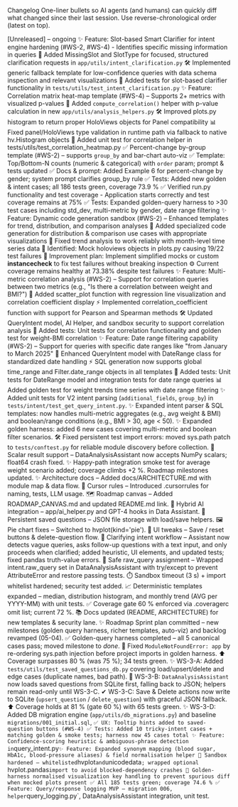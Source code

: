 Changelog
One-liner bullets so AI agents (and humans) can quickly diff what changed since their last session.
Use reverse-chronological order (latest on top).

[Unreleased] – ongoing
✨ Feature: Slot-based Smart Clarifier for intent engine hardening (#WS-2, #WS-4) - Identifies specific missing information in queries 
🧩 Added MissingSlot and SlotType for focused, structured clarification requests in `app/utils/intent_clarification.py`
🛠️ Implemented generic fallback template for low-confidence queries with data schema inspection and relevant visualizations
🧪 Added tests for slot-based clarifier functionality in `tests/utils/test_intent_clarification.py`
✨ Feature: Correlation matrix heat-map template (#WS-4) – Supports 2+ metrics with visualized p-values
🧩 Added `compute_correlation()` helper with p-value calculation in new `app/utils/analysis_helpers.py`
🛠️ Improved plots.py histogram to return proper HoloViews objects for Panel compatibility
📊 Fixed panel/HoloViews type validation in runtime path via fallback to native hv.Histogram objects
🧪 Added unit test for correlation helper in tests/utils/test_correlation_heatmap.py
✅ Percent-change by-group template (#WS-2) – supports `group_by` and bar-chart auto-viz
✅ Template: Top/Bottom-N counts (numeric & categorical) with `order` param; prompt & tests updated
✅ Docs & prompt: Added Example 6 for percent-change by gender; system prompt clarifies group_by rule
✅ Tests: Added new golden & intent cases; all 186 tests green, coverage 73.9 %
✅ Verified run.py functionality and test coverage - Application starts correctly and test coverage remains at 75%
✅ Tests: Expanded golden-query harness to >30 test cases including std_dev, multi-metric by gender, date range filtering
✨ Feature: Dynamic code generation sandbox (#WS-2) – Enhanced templates for trend, distribution, and comparison analyses
🚧 Added specialized code generation for distribution & comparison use cases with appropriate visualizations
🔧 Fixed trend analysis to work reliably with month-level time series data
🐛 Identified: Mock holoviews objects in plots.py causing 19/22 test failures
🚧 Improvement plan: Implement simplified mocks or custom __instancecheck__ to fix test failures without breaking inspection
⚙️ Current coverage remains healthy at 73.38% despite test failures
✨ Feature: Multi-metric correlation analysis (#WS-2) – Support for correlation queries between two metrics (e.g., "Is there a correlation between weight and BMI?")
🧩 Added scatter_plot function with regression line visualization and correlation coefficient display
⚡️ Implemented correlation_coefficient function with support for Pearson and Spearman methods
🛠️ Updated QueryIntent model, AI Helper, and sandbox security to support correlation analysis
🧪 Added tests: Unit tests for correlation functionality and golden test for weight-BMI correlation
✨ Feature: Date range filtering capability (#WS-2) – Support for queries with specific date ranges like "from January to March 2025"
🧩 Enhanced QueryIntent model with DateRange class for standardized date handling
⚡️ SQL generation now supports global time_range and Filter.date_range objects in all templates
🧪 Added tests: Unit tests for DateRange model and integration tests for date range queries
📊 Added golden test for weight trends time series with date range filtering
✨ Added unit tests for V2 intent parsing (`additional_fields`, `group_by`) in `tests/intent/test_get_query_intent.py`.
✨ Expanded intent parser & SQL templates: now handles multi-metric aggregates (e.g., avg weight & BMI) and boolean/range conditions (e.g., BMI > 30, age < 50).
✨ Expanded golden harness: added 6 new cases covering multi-metric and boolean filter scenarios.
🛠️ Fixed persistent test import errors: moved sys.path patch to `tests/conftest.py` for reliable module discovery before collection.
🐛 Scalar result support – DataAnalysisAssistant now accepts NumPy scalars; float64 crash fixed.
✨ Happy-path integration smoke test for average weight scenario added; coverage climbs +2 %. Roadmap milestones updated.
✨ Architecture docs – Added docs/ARCHITECTURE.md with module map & data flow.
📜 Cursor rules – Introduced .cursorrules for naming, tests, LLM usage.
🗺️ Roadmap canvas – Added ROADMAP_CANVAS.md and updated README.md link.
🤖 Hybrid AI integration – app/ai_helper.py and GPT-4 hooks in Data Assistant.
💾 Persistent saved questions – JSON file storage with load/save helpers.
🖼️ Pie chart fixes – Switched to hvplot(kind='pie').
🔧 UI tweaks – Save / reset buttons & delete-question flow.
🧩 Clarifying intent workflow – Assistant now detects vague queries, asks follow-up questions with a text input, and only proceeds when clarified; added heuristic, UI elements, and updated tests; fixed pandas truth-value errors.
🐛 Safe raw_query assignment – Wrapped intent.raw_query set in DataAnalysisAssistant with try/except to prevent AttributeError and restore passing tests.
⏱️ Sandbox timeout (3 s) + import whitelist hardened; security test added.
📈 Deterministic templates expanded – median, distribution histogram, and monthly trend (AVG per YYYY-MM) with unit tests.
✅ Coverage gate 60 % enforced via .coveragerc omit list; current 72 %.
📚 Docs updated (README, ARCHITECTURE) for new templates & security lane.
✨ Roadmap Sprint plan committed – new milestones (golden query harness, richer templates, auto-viz) and backlog revamped (05-04).
✅ Golden-query harness completed – all 5 canonical cases pass; moved milestone to *done*.
🐛 Fixed `ModuleNotFoundError: app` by re-ordering sys.path injection before project imports in golden harness.
⬆️ Coverage surpasses 80 % (was 75 %); 34 tests green.
✨ WS-3-A: Added `tests/utils/test_saved_questions_db.py` covering load/upsert/delete and edge cases (duplicate names, bad path).
🔄 WS-3-B: `DataAnalysisAssistant` now loads saved questions from SQLite first, falling back to JSON; helpers remain read-only until WS-3-C.
✔ WS-3-C: Save & Delete actions now write to SQLite (`upsert_question` / `delete_question`) with graceful JSON fallback.
⬆️ Coverage holds at 81 % (gate 60 %) with 65 tests green.
✨ WS-3-D: Added DB migration engine (`app/utils/db_migrations.py`) and baseline `migrations/001_initial.sql`, `
✅ UX: Tooltip hints added to saved-question buttons (#WS-4)
✅ Tests: Added 10 tricky-intent cases + matching golden & smoke tests; harness now 45 cases total
✨ Feature: Confidence-scoring heuristic & ambiguous-phrase detection in `query_intent.py`
✨ Feature: Expanded synonym mapping (blood sugar, HbA1c, blood-pressure aliases) & field normalisation helper
🔧 Sandbox hardened – whitelisted `hvplot` and `unicodedata`; wrapped optional `hvplot.pandas` import to avoid blocked-dependency crashes
🐛 Golden-harness normalised visualization key handling to prevent spurious diff when mocked plots present
✅ All 185 tests green; coverage 74.6 %
✅ Feature: Query/response logging MVP – migration 006, helper `query_logging.py`, DataAnalysisAssistant integration, unit test.